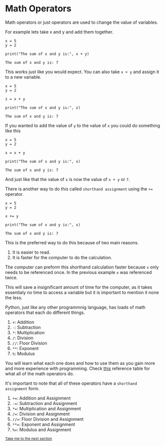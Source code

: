 # Math Operators

Math operators or just operators are used to change the value of variables.

For example lets take x and y and add them together.

```python3
x = 5
y = 2

print("The sum of x and y is:", x + y)
```
```
The sum of x and y is: 7
```

This works just like you would expect. You can also take `x + y` and assign it
to a new variable.

```python3
x = 5
y = 2

z = x + y

print("The sum of x and y is:", z)
```
```
The sum of x and y is: 7
```

If you wanted to add the value of `y` to the value of `x` you could do something
like this

```python3
x = 5
y = 2

x = x + y

print("The sum of x and y is:", x)
```
```
The sum of x and y is: 7
```

And just like that the value of `x` is now the value of `x + y` or `7`.

There is another way to do this called `shorthand assignment` using the `+=` 
operator.

```python3
x = 5
y = 2

x += y

print("The sum of x and y is:", x)
```
```
The sum of x and y is: 7
```

This is the preferred way to do this because of two main reasons.
1. It is easier to read.
2. It is faster for the computer to do the calculation.

The computer can preform this shorthand calculation faster because `x` only
needs to be referenced once. In the previous example `x` was referenced twice.

This will save a insignificant amount of time for the computer, as it takes
essentialy no time to access a variable but it is important to mention it none 
the less.

Python, just like any other programmnig language, has loads of math operators 
that each do different things.
1. `+`: Addition
2. `-`: Subtraction
3. `*`: Multiplication
4. `/`: Division
5. `//`: Floor Division
6. `**`: Exponent
7. `%`: Modulus

You will learn what each one does and how to use them as you gain more and
more experience with programming. Check [this](https://github.com/TigardHighComputerScience/Python1References/blob/main/coursework/4-math_operators/operator_reference_table.md) 
reference table for what all of the math operators do.

It's important to note that all of these operators have a 
`shorthand assignment` form.

1. `+=`: Addition and Assignment
2. `-=`: Subtraction and Assignment
3. `*=`: Multiplication and Assignment
4. `/=`: Division and Assignment
5. `//=`: Floor Division and Assignment
6. `**=`: Exponent and Assignment
7. `%=`: Modulus and Assignment

<sub>[Take me to the next section]()</sub>